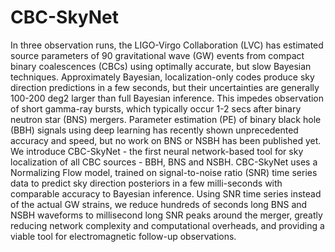 # CBC-SkyNet
In three observation runs, the LIGO-Virgo Collaboration (LVC) has estimated source parameters of 90 gravitational wave (GW) events from compact binary coalescences (CBCs) using optimally accurate, but slow Bayesian techniques. Approximately Bayesian, localization-only codes produce sky direction predictions in a few seconds, but their uncertainties are generally 100-200 deg2 larger than full Bayesian inference. This impedes observation of short gamma-ray bursts, which typically occur 1-2 secs after binary neutron star (BNS) mergers. Parameter estimation (PE) of binary black hole (BBH) signals using deep learning has recently shown unprecedented accuracy and speed, but no work on BNS or NSBH has been published yet. We introduce CBC-SkyNet - the first neural network-based tool for sky localization of all CBC sources - BBH, BNS and NSBH. CBC-SkyNet uses a Normalizing Flow model, trained on signal-to-noise ratio (SNR) time series data to predict sky direction posteriors in a few milli-seconds with comparable accuracy to Bayesian inference. Using SNR time series instead of the actual GW strains, we reduce hundreds of seconds long BNS and NSBH waveforms to millisecond long SNR peaks around the merger, greatly reducing network complexity and computational overheads, and providing a viable tool for electromagnetic follow-up observations.

